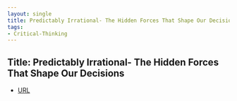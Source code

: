 ```yaml
---
layout: single
title: Predictably Irrational- The Hidden Forces That Shape Our Decisions
tags:
- Critical-Thinking
---
```


## Title: Predictably Irrational- The Hidden Forces That Shape Our Decisions

- [URL](https://www.amazon.com/Predictably-Irrational-Revised-Expanded-Decisions/dp/0061353248)

